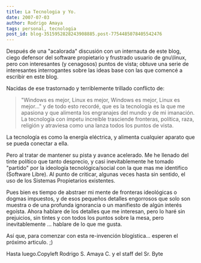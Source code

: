 ```yaml
---
title: La Tecnologia y Yo.
date: 2007-07-03
author: Rodrigo Amaya
tags: personal, tecnologia
post_id: blog-3515952828243908885.post-7754485078405542476
---
```


Después de una "acalorada" discusión con un internauta de este blog, ciego
      defensor del software propietario y frustrado usuario de gnu\linux, pero con interesantes (y
      cenagosos) puntos de vista; obtuve una serie de interesantes interrogantes sobre las ideas
      base con las que comencé a escribir en este blog.

Nacidas de ese
      trastornado y terriblemente trillado
      conflicto de:

> "Windows es mejor, Linux es mejor, Windows es
> mejor, Linux es mejor..."
y de todo esto recordé, que es la tecnología es la
      que me apasiona y que alimenta los engranajes del mundo y de mi imanación.
La
      tecnología con ímpetu increíble trasciende fronteras, política, raza, religión y atraviesa
      como una lanza todos los puntos de vista.

La tecnología es como la energía eléctrica, y alimenta cualquier aparato que se
      pueda conectar a ella.

Pero al tratar de mantener su pista
      y avance acelerado. Me he llenado del tinte político que tanto desprecio, y casi inevitablemente he tomado "partido" por la
      ideología tecnológica/social con la que mas me identifico (Software Libre).
Al punto de criticar, algunas veces
      hasta sin sentido, el uso de los Sistemas Propietarios
      existentes.

Pues bien es tiempo de abstraer mi mente de
      fronteras ideológicas o dogmas impuestos, y de esos pequeños detalles engorrosos que solo son
      muestra o de una profunda ignorancia o un manifiesto de algún interés egoísta.
Ahora hablare de los detalles que me interesan, pero lo haré sin prejuicios, sin tintes y
      con todos los puntos sobre la mesa, pero inevitablemente ... hablare de lo que me gusta.

Así que, para comenzar con esta re-invención blogística... esperen el próximo
      articulo. ;)

Hasta luego.Copyleft Rodrigo S. Amaya C. y el staff del Sr.
      Byte